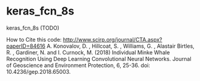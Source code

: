 # keras_fcn_8s
keras_fcn_8s (TODO)

How to Cite this code:
http://www.scirp.org/journal/CTA.aspx?paperID=84616 
A. Konovalov, D. , Hillcoat, S. , Williams, G. , Alastair Birtles, R. , Gardiner, N. and I. Curnock, M. (2018) Individual Minke Whale Recognition Using Deep Learning Convolutional Neural Networks. Journal of Geoscience and Environment Protection, 6, 25-36. doi: 10.4236/gep.2018.65003.
